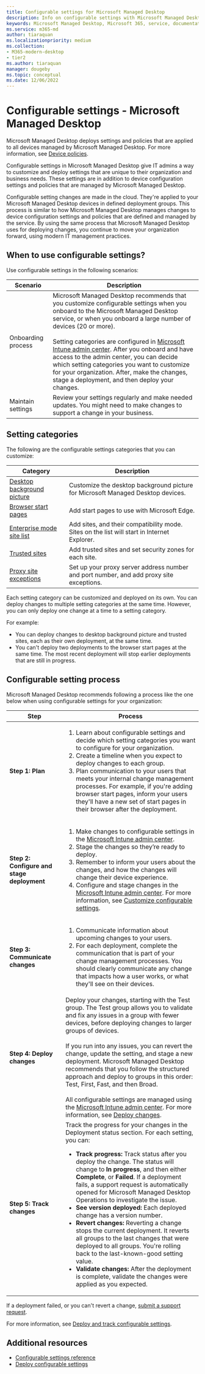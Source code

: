 ```yaml
---
title: Configurable settings for Microsoft Managed Desktop
description: Info on configurable settings with Microsoft Managed Desktop 
keywords: Microsoft Managed Desktop, Microsoft 365, service, documentation, settings, configurable settings
ms.service: m365-md
author: tiaraquan
ms.localizationpriority: medium
ms.collection: 
- M365-modern-desktop
- tier2
ms.author: tiaraquan
manager: dougeby
ms.topic: conceptual
ms.date: 12/06/2022
---
```


# Configurable settings - Microsoft Managed Desktop

Microsoft Managed Desktop deploys settings and policies that are applied to all devices managed by Microsoft Managed Desktop. For more information, see [Device policies](../operate/device-policies.md).

Configurable settings in Microsoft Managed Desktop give IT admins a way to customize and deploy settings that are unique to their organization and business needs. These settings are in addition to device configuration settings and policies that are managed by Microsoft Managed Desktop.  

Configurable setting changes are made in the cloud. They're applied to your Microsoft Managed Desktop devices in defined deployment groups. This process is similar to how Microsoft Managed Desktop manages changes to device configuration settings and policies that are defined and managed by the service. By using the same process that Microsoft Managed Desktop uses for deploying changes, you continue to move your organization forward, using modern IT management practices.

## When to use configurable settings?

Use configurable settings in the following scenarios:

| Scenario | Description |
| ------ | ------ |
| Onboarding process | Microsoft Managed Desktop recommends that you customize configurable settings when you onboard to the Microsoft Managed Desktop service, or when you onboard a large number of devices (20 or more). <br><br>Setting categories are configured in [Microsoft Intune admin center](https://go.microsoft.com/fwlink/?linkid=2109431). After you onboard and have access to the admin center, you can decide which setting categories you want to customize for your organization. After, make the changes, stage a deployment, and then deploy your changes. |
| Maintain settings | Review your settings regularly and make needed updates. You might need to make changes to support a change in your business. |

## Setting categories

The following are the configurable settings categories that you can customize:

| Category | Description |
| ------ | ------ |
| [Desktop background picture](../operate/config-setting-ref.md#desktop-background-picture) | Customize the desktop background picture for Microsoft Managed Desktop devices. |
| [Browser start pages](../operate/config-setting-ref.md#browser-start-pages) | Add start pages to use with Microsoft Edge. |
| [Enterprise mode site list](../operate/config-setting-ref.md#enterprise-mode-site-list-location) | Add sites, and their compatibility mode. Sites on the list will start in Internet Explorer. |
| [Trusted sites](../operate/config-setting-ref.md#trusted-sites) | Add trusted sites and set security zones for each site. |
| [Proxy site exceptions](../operate/config-setting-ref.md#proxy) | Set up your proxy server address number and port number, and add proxy site exceptions. |

Each setting category can be customized and deployed on its own. You can deploy changes to multiple setting categories at the same time. However, you can only deploy one change at a time to a setting category.

For example:

- You can deploy changes to desktop background picture and trusted sites, each as their own deployment, at the same time.
- You can't deploy two deployments to the browser start pages at the same time. The most recent deployment will stop earlier deployments that are still in progress.

## Configurable setting process

Microsoft Managed Desktop recommends following a process like the one below when using configurable settings for your organization:

| Step  | Process |
| ------ | ------ |
| **Step 1: Plan** | <ol type="1"><li>Learn about configurable settings and decide which setting categories you want to configure for your organization.</li> <li>Create a timeline when you expect to deploy changes to each group.</li> <li>Plan communication to your users that meets your internal change management processes. For example, if you're adding browser start pages, inform your users they'll have a new set of start pages in their browser after the deployment.</li></ol> |
| **Step 2: Configure and stage deployment** | <ol type="1"><li>Make changes to configurable settings in the [Microsoft Intune admin center](https://go.microsoft.com/fwlink/?linkid=2109431).</li><li>Stage the changes so they’re ready to deploy.</li> <li>Remember to inform your users about the changes, and how the changes will change their device experience.</li><li>Configure and stage changes in the [Microsoft Intune admin center](https://go.microsoft.com/fwlink/?linkid=2109431). For more information, see [Customize configurable settings](../operate/config-setting-ref.md).</li></ol>|
| **Step 3: Communicate changes** | <ol type="1"><li>Communicate information about upcoming changes to your users.</li> <li>For each deployment, complete the communication that is part of your change management processes. You should clearly communicate any change that impacts how a user works, or what they'll see on their devices.</li></ol> |
| **Step 4: Deploy changes** | Deploy your changes, starting with the Test group. The Test group allows you to validate and fix any issues in a group with fewer devices, before deploying changes to larger groups of devices. <br><br>If you run into any issues, you can revert the change, update the setting, and stage a new deployment. Microsoft Managed Desktop recommends that you follow the structured approach and deploy to groups in this order: Test, First, Fast, and then Broad. <br><br>All configurable settings are managed using the [Microsoft Intune admin center](https://go.microsoft.com/fwlink/?linkid=2109431). For more information, see [Deploy changes](../operate/config-setting-deploy.md). |
| **Step 5: Track changes** | Track the progress for your changes in the Deployment status section. For each setting, you can: <ul><li>**Track progress:**  Track status after you deploy the change. The status will change to **In progress**, and then either **Complete**, or **Failed**. If a deployment fails, a support request is automatically opened for Microsoft Managed Desktop Operations to investigate the issue.</li> <li>**See version deployed:** Each deployed change has a version number.</li><li>**Revert changes:** Reverting a change stops the current deployment. It reverts all groups to the last changes that were deployed to all groups. You're rolling back to the last-known-good setting value.</li><li>**Validate changes:** After the deployment is complete, validate the changes were applied as you expected.</li></ul> |

If a deployment failed, or you can't revert a change, [submit a support request](../operate/support-request.md).

For more information, see [Deploy and track configurable settings](../operate/config-setting-deploy.md).

## Additional resources

- [Configurable settings reference](../operate/config-setting-ref.md)
- [Deploy configurable settings](../operate/config-setting-deploy.md)
